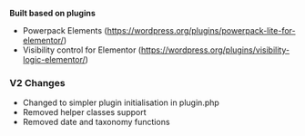 **Built based on plugins** 
- Powerpack Elements (https://wordpress.org/plugins/powerpack-lite-for-elementor/) 
- Visibility control for Elementor (https://wordpress.org/plugins/visibility-logic-elementor/)

### V2 Changes
- Changed to simpler plugin initialisation in plugin.php
- Removed helper classes support
- Removed date and taxonomy functions
